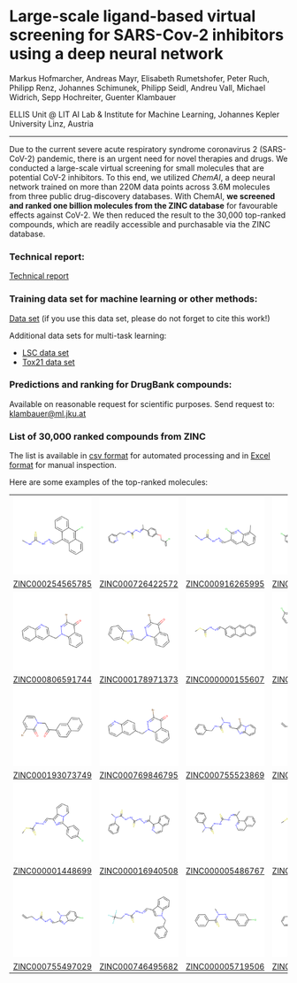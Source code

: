 # Large-scale ligand-based virtual screening for SARS-Cov-2 inhibitors using a deep neural network

Markus Hofmarcher, Andreas Mayr, Elisabeth Rumetshofer, Peter Ruch, Philipp Renz, Johannes Schimunek, Philipp Seidl, Andreu Vall, Michael Widrich, Sepp Hochreiter, Guenter Klambauer

ELLIS Unit @ LIT AI Lab & Institute for Machine Learning, Johannes Kepler University Linz, Austria

------------------------

Due to the current severe acute respiratory syndrome coronavirus 2 (SARS-CoV-2) pandemic, there is an urgent need for novel therapies and drugs. We conducted a large-scale virtual screening for small molecules that are potential CoV-2 inhibitors. To this end, we utilized *ChemAI*, a deep neural network trained on more than 220M data points across 3.6M molecules from three public drug-discovery databases. With ChemAI, **we screened and ranked one billion molecules from the ZINC database** for favourable effects against CoV-2. We then reduced the result to the 30,000 top-ranked compounds, which are readily accessible and purchasable via the ZINC database.

### Technical report:
[Technical report](SARS_cov_screen.pdf)

### Training data set for machine learning or other methods: 
[Data set](http://www.bioinf.jku.at/people/klambauer/sars_cov_dataset.zip) (if you use this data set, please do not forget to cite this work!)

Additional data sets for multi-task learning:
* [LSC data set](http://bioinf.at/research/lsc/)
* [Tox21 data set](http://bioinf.jku.at/research/DeepTox/tox21.html)


### Predictions and ranking for DrugBank compounds:
Available on reasonable request for scientific purposes. Send request to: klambauer@ml.jku.at

### List of 30,000 ranked compounds from ZINC
The list is available in [csv format](sars-cov-library.csv) for automated processing and in [Excel format](sars-cov-library.xlsx) for manual inspection.

Here are some examples of the top-ranked molecules:

| | | | |
|:---:|:---:|:---:|:---:|
| ![ZINC000254565785](assets/ZINC000254565785.svg?sanitize=true) | ![ZINC000726422572](assets/ZINC000726422572.svg?sanitize=true) | ![ZINC000916265995](assets/ZINC000916265995.svg?sanitize=true) | ![ZINC000916356873](assets/ZINC000916356873.svg?sanitize=true) |
| [ZINC000254565785](https://zinc.docking.org/substances/ZINC000254565785/) | [ZINC000726422572](https://zinc.docking.org/substances/ZINC000726422572/) | [ZINC000916265995](https://zinc.docking.org/substances/ZINC000916265995/) | [ZINC000916356873](https://zinc.docking.org/substances/ZINC000916356873/) |
| ![ZINC000806591744](assets/ZINC000806591744.svg?sanitize=true) | ![ZINC000178971373](assets/ZINC000178971373.svg?sanitize=true) | ![ZINC000000155607](assets/ZINC000000155607.svg?sanitize=true) | ![ZINC000016317677](assets/ZINC000016317677.svg?sanitize=true) |
| [ZINC000806591744](https://zinc.docking.org/substances/ZINC000806591744/) | [ZINC000178971373](https://zinc.docking.org/substances/ZINC000178971373/) | [ZINC000000155607](https://zinc.docking.org/substances/ZINC000000155607/) | [ZINC000016317677](https://zinc.docking.org/substances/ZINC000016317677/) |
| ![ZINC000193073749](assets/ZINC000193073749.svg?sanitize=true) | ![ZINC000769846795](assets/ZINC000769846795.svg?sanitize=true) | ![ZINC000755523869](assets/ZINC000755523869.svg?sanitize=true) | ![ZINC000763345954](assets/ZINC000763345954.svg?sanitize=true) |
| [ZINC000193073749](https://zinc.docking.org/substances/ZINC000193073749/) | [ZINC000769846795](https://zinc.docking.org/substances/ZINC000769846795/) | [ZINC000755523869](https://zinc.docking.org/substances/ZINC000755523869/) | [ZINC000763345954](https://zinc.docking.org/substances/ZINC000763345954/) |
| ![ZINC000001448699](assets/ZINC000001448699.svg?sanitize=true) | ![ZINC000016940508](assets/ZINC000016940508.svg?sanitize=true) | ![ZINC000005486767](assets/ZINC000005486767.svg?sanitize=true) | ![ZINC000005527649](assets/ZINC000005527649.svg?sanitize=true) |
| [ZINC000001448699](https://zinc.docking.org/substances/ZINC000001448699/) | [ZINC000016940508](https://zinc.docking.org/substances/ZINC000016940508/) | [ZINC000005486767](https://zinc.docking.org/substances/ZINC000005486767/) | [ZINC000005527649](https://zinc.docking.org/substances/ZINC000005527649/) |
| ![ZINC000755497029](assets/ZINC000755497029.svg?sanitize=true) | ![ZINC000746495682](assets/ZINC000746495682.svg?sanitize=true) | ![ZINC000005719506](assets/ZINC000005719506.svg?sanitize=true) | ![ZINC000002149503](assets/ZINC000002149503.svg?sanitize=true) |
| [ZINC000755497029](https://zinc.docking.org/substances/ZINC000755497029/) | [ZINC000746495682](https://zinc.docking.org/substances/ZINC000746495682/) | [ZINC000005719506](https://zinc.docking.org/substances/ZINC000005719506/) | [ZINC000002149503](https://zinc.docking.org/substances/ZINC000002149503/) |
